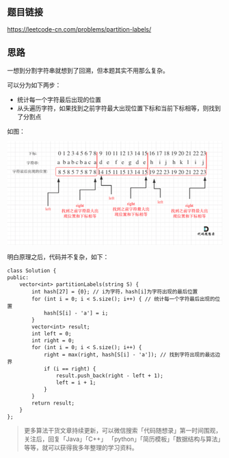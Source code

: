 ## 题目链接 
https://leetcode-cn.com/problems/partition-labels/

## 思路 

一想到分割字符串就想到了回溯，但本题其实不用那么复杂。

可以分为如下两步：

* 统计每一个字符最后出现的位置 
* 从头遍历字符，如果找到之前字符最大出现位置下标和当前下标相等，则找到了分割点

如图：

<img src='../pics/763.划分字母区间.png' width=600> </img></div>

明白原理之后，代码并不复杂，如下：

```
class Solution {
public:
    vector<int> partitionLabels(string S) {
        int hash[27] = {0}; // i为字符，hash[i]为字符出现的最后位置
        for (int i = 0; i < S.size(); i++) { // 统计每一个字符最后出现的位置
            hash[S[i] - 'a'] = i;
        }
        vector<int> result;
        int left = 0;
        int right = 0;
        for (int i = 0; i < S.size(); i++) {
            right = max(right, hash[S[i] - 'a']); // 找到字符出现的最远边界
            if (i == right) {
                result.push_back(right - left + 1);
                left = i + 1;
            }
        }
        return result;
    }
};
```
> 更多算法干货文章持续更新，可以微信搜索「代码随想录」第一时间围观，关注后，回复「Java」「C++」 「python」「简历模板」「数据结构与算法」等等，就可以获得我多年整理的学习资料。
